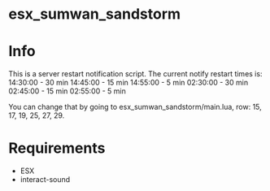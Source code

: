 # esx_sumwan_sandstorm

# Info

This is a server restart notification script. The current notify restart times is:
14:30:00 - 30 min
14:45:00 - 15 min
14:55:00 - 5 min
02:30:00 - 30 min
02:45:00 - 15 min
02:55:00 - 5 min

You can change that by going to esx_sumwan_sandstorm/main.lua, row: 15, 17, 19, 25, 27, 29.

# Requirements

* ESX
* interact-sound

